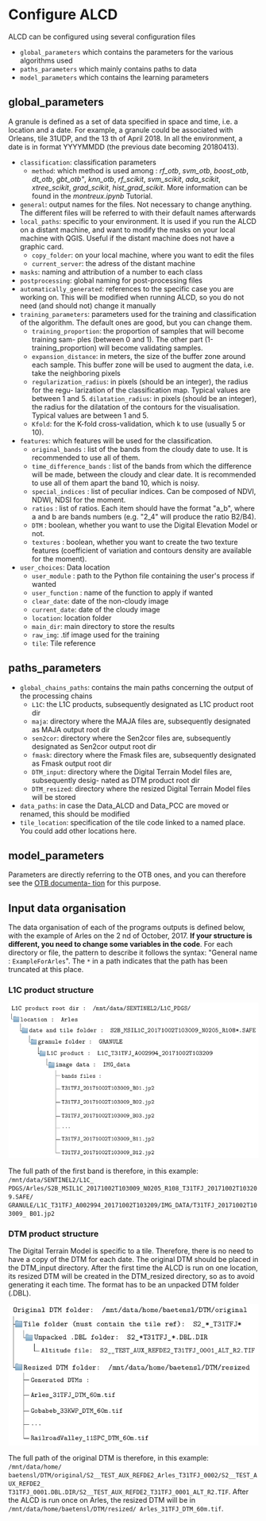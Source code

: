 # Configure ALCD

ALCD can be configured using several configuration files

- ``global_parameters`` which contains the parameters for the various algorithms used
- ``paths_parameters`` which mainly contains paths to data
- ``model_parameters`` which contains the learning parameters

## global_parameters

A granule is defined as a set of data specified in space and time, i.e. a location and a date. For
example, a granule could be associated with Orleans, tile 31UDP, and the 13 th of April 2018. In
all the environment, a date is in format YYYYMMDD (the previous date becoming 20180413).

- ``classification``: classification parameters
  - ``method``: which method is used among : *rf_otb*, *svm_otb*, *boost_otb*,  *dt_otb*, *gbt_otb"*, *knn_otb*, *rf_scikit*, *svm_scikit*, *ada_scikit*, *xtree_scikit*, *grad_scikit*, *hist_grad_scikit*. More information can be found in the *montreux.ipynb* Tutorial.
- ``general``: output names for the files. Not necessary to change anything. The different files will be referred to with their default names afterwards
- ``local_paths``: specific to your environment. It is used if you run the ALCD on a distant machine, and want to modify the masks on your local machine with QGIS. 
                   Useful if the distant machine does not have a graphic card.
  - ``copy_folder``: on your local machine, where you want to edit the files
  - ``current_server``: the adress of the distant machine
- ``masks``: naming and attribution of a number to each class
- ``postprocessing``: global naming for post-processing files
- ``automatically_generated``: references to the specific case you are working on. This will be modified when running ALCD, so you do not need 
                              (and should not) change it manually
- ``training_parameters``: parameters used for the training and classification of the
algorithm. The default ones are good, but you can change them.
  - ``training_proportion``: the proportion of samples that will become training sam-
ples (between 0 and 1). The other part (1-training_proportion) will become
validating samples.
   - ``expansion_distance``: in meters, the size of the buffer zone around each sample.
This buffer zone will be used to augment the data, i.e. take the neighboring
pixels
  - ``regularization_radius``: in pixels (should be an integer), the radius for the regu-
  larization of the classification map. Typical values are between 1 and 5.
  ``dilatation_radius``: in pixels (should be an integer), the radius for the dilatation
  of the contours for the visualisation. Typical values are between 1 and 5.
  - ``Kfold``: for the K-fold cross-validation, which k to use (usually 5 or 10).
- ``features``: which features will be used for the classification.
  - ``original_bands`` : list of the bands from the cloudy date to use. It is recommended
  to use all of them.
  - ``time_difference_bands`` : list of the bands from which the difference will be made,
  between the cloudy and clear date. It is recommended to use all of them apart
  the band 10, which is noisy.
  - ``special_indices`` : list of peculiar indices. Can be composed of NDVI, NDWI, NDSI
  for the moment.
  - ``ratios`` : list of ratios. Each item should have the format "a_b", where a and b are
  bands numbers (e.g. "2_4" will produce the ratio B2/B4).
  - ``DTM`` : boolean, whether you want to use the Digital Elevation Model or not.
  - ``textures`` : boolean, whether you want to create the two texture features (coefficient
  of variation and contours density are available for the moment).
- ``user_choices``: Data location
  - ``user_module`` : path to the Python file containing the user's process if wanted
  - ``user_function`` : name of the function to apply if wanted
  - ``clear_date``:  date of the non-cloudy image
  - ``current_date``: date of the cloudy image
  - ``location``: location folder
  - ``main_dir``: main directory to store the results
  - ``raw_img``: .tif image used for the training
  - ``tile``: Tile reference

## paths_parameters

- ``global_chains_paths``: contains the main paths concerning the output of the processing
chains
  - ``L1C``: the L1C products, subsequently designated as L1C product root dir
  - ``maja``: directory where the MAJA files are, subsequently designated as MAJA output
root dir
  - ``sen2cor``: directory where the Sen2cor files are, subsequently designated as Sen2cor
output root dir
  - ``fmask``: directory where the Fmask files are, subsequently designated as Fmask output
root dir
  - ``DTM_input``: directory where the Digital Terrain Model files are, subsequently desig-
nated as DTM product root dir
  - ``DTM_resized``: directory where the resized Digital Terrain Model files will be stored
- ``data_paths``: in case the Data_ALCD and Data_PCC are moved or renamed, this should
be modified
- ``tile_location``: specification of the tile code linked to a named place. You could add other
locations here.

## model_parameters

Parameters  are directly referring to the OTB ones, and you can therefore see the [OTB documenta-
tion](https://www.orfeo-toolbox.org/CookBook/Applications/app_TrainVectorClassifier.html) for this purpose.

## Input data organisation

The data organisation of each of the programs outputs is defined below, with the example of
Arles on the 2 nd of October, 2017. **If your structure is different, you need to change
some variables in the code**. For each directory or file, the pattern to describe it follows the
syntax: "General name : `ExampleForArles`". The ``*`` in a path indicates that the path has been
truncated at this place.

### L1C product structure

![tree l1C](images/tree_l1C.png)

The full path of the first band is therefore, in this example: ``/mnt/data/SENTINEL2/L1C_
PDGS/Arles/S2B_MSIL1C_20171002T103009_N0205_R108_T31TFJ_20171002T103209.SAFE/
GRANULE/L1C_T31TFJ_A002994_20171002T103209/IMG_DATA/T31TFJ_20171002T103009_
B01.jp2``

### DTM product structure

The Digital Terrain Model is specific to a tile. Therefore, there is no need to have a
copy of the DTM for each date. The original DTM should be placed in the DTM_input
directory. After the first time the ALCD is run on one location, its resized DTM will be
created in the DTM_resized directory, so as to avoid generating it each time. The format
has to be an unpacked DTM folder (.DBL).

![tree dtm](images/tree_dtm.png)

The full path of the original DTM is therefore, in this example: ``/mnt/data/home/
baetensl/DTM/original/S2__TEST_AUX_REFDE2_Arles_T31TFJ_0002/S2__TEST_AUX_REFDE2_
T31TFJ_0001.DBL.DIR/S2__TEST_AUX_REFDE2_T31TFJ_0001_ALT_R2.TIF``. After the ALCD 
is run once on Arles, the resized DTM will be in ``/mnt/data/home/baetensl/DTM/resized/
Arles_31TFJ_DTM_60m.tif``.